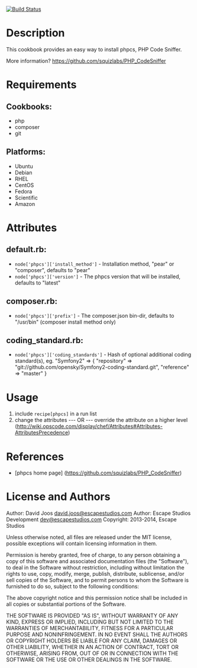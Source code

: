 [![Build Status](https://secure.travis-ci.org/escapestudios-cookbooks/phpcs.png)](http://travis-ci.org/escapestudios-cookbooks/phpcs)

Description
===========

This cookbook provides an easy way to install phpcs, PHP Code Sniffer.

More information?
https://github.com/squizlabs/PHP_CodeSniffer

Requirements
============

## Cookbooks:

* php
* composer
* git

## Platforms:

* Ubuntu
* Debian
* RHEL
* CentOS
* Fedora
* Scientific
* Amazon

Attributes
==========

## default.rb:
* `node['phpcs']['install_method']` - Installation method, "pear" or "composer", defaults to "pear"
* `node['phpcs']['version']` - The phpcs version that will be installed, defaults to "latest"

## composer.rb:
* `node['phpcs']['prefix']` - The composer.json bin-dir, defaults to "/usr/bin" (composer install method only)

## coding_standard.rb:
* `node['phpcs']['coding_standards']` - Hash of optional additional coding standard(s), eg. "Symfony2" => { "repository" => "git://github.com/opensky/Symfony2-coding-standard.git", "reference" => "master" }

Usage
=====

1) include `recipe[phpcs]` in a run list
2)
	change the attributes
	--- OR ---
	override the attribute on a higher level (http://wiki.opscode.com/display/chef/Attributes#Attributes-AttributesPrecedence)

References
==========

* [phpcs home page] (https://github.com/squizlabs/PHP_CodeSniffer)

License and Authors
===================

Author: David Joos <david.joos@escapestudios.com>
Author: Escape Studios Development <dev@escapestudios.com>
Copyright: 2013-2014, Escape Studios

Unless otherwise noted, all files are released under the MIT license,
possible exceptions will contain licensing information in them.

Permission is hereby granted, free of charge, to any person obtaining a copy
of this software and associated documentation files (the "Software"), to deal
in the Software without restriction, including without limitation the rights
to use, copy, modify, merge, publish, distribute, sublicense, and/or sell
copies of the Software, and to permit persons to whom the Software is
furnished to do so, subject to the following conditions:

The above copyright notice and this permission notice shall be included in
all copies or substantial portions of the Software.

THE SOFTWARE IS PROVIDED "AS IS", WITHOUT WARRANTY OF ANY KIND, EXPRESS OR
IMPLIED, INCLUDING BUT NOT LIMITED TO THE WARRANTIES OF MERCHANTABILITY,
FITNESS FOR A PARTICULAR PURPOSE AND NONINFRINGEMENT. IN NO EVENT SHALL THE
AUTHORS OR COPYRIGHT HOLDERS BE LIABLE FOR ANY CLAIM, DAMAGES OR OTHER
LIABILITY, WHETHER IN AN ACTION OF CONTRACT, TORT OR OTHERWISE, ARISING FROM,
OUT OF OR IN CONNECTION WITH THE SOFTWARE OR THE USE OR OTHER DEALINGS IN
THE SOFTWARE.